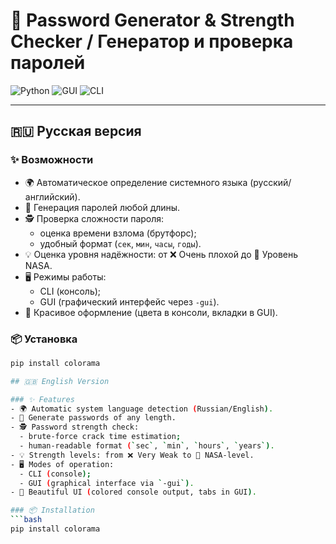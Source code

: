 # 🔐 Password Generator & Strength Checker / Генератор и проверка паролей

![Python](https://img.shields.io/badge/Python-3.9%2B-blue?logo=python)
![GUI](https://img.shields.io/badge/GUI-Tkinter-green?logo=windowsterminal)
![CLI](https://img.shields.io/badge/CLI-Supported-orange?logo=gnu-bash)

---

## 🇷🇺 Русская версия

### ✨ Возможности
- 🌍 Автоматическое определение системного языка (русский/английский).
- 🔑 Генерация паролей любой длины.
- 🕵️ Проверка сложности пароля:
  - оценка времени взлома (брутфорс);
  - удобный формат (`сек`, `мин`, `часы`, `годы`).
- 💡 Оценка уровня надёжности: от ❌ Очень плохой до 🚀 Уровень NASA.
- 🖥️ Режимы работы:
  - CLI (консоль);
  - GUI (графический интерфейс через `-gui`).
- 🎨 Красивое оформление (цвета в консоли, вкладки в GUI).

### 📦 Установка
```bash
pip install colorama

## 🇬🇧 English Version

### ✨ Features
- 🌍 Automatic system language detection (Russian/English).
- 🔑 Generate passwords of any length.
- 🕵️ Password strength check:
  - brute-force crack time estimation;
  - human-readable format (`sec`, `min`, `hours`, `years`).
- 💡 Strength levels: from ❌ Very Weak to 🚀 NASA-level.
- 🖥️ Modes of operation:
  - CLI (console);
  - GUI (graphical interface via `-gui`).
- 🎨 Beautiful UI (colored console output, tabs in GUI).

### 📦 Installation
```bash
pip install colorama
